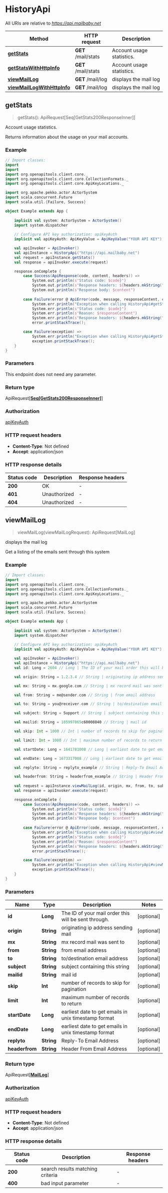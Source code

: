 # HistoryApi

All URIs are relative to *https://api.mailbaby.net*

Method | HTTP request | Description
------------- | ------------- | -------------
[**getStats**](HistoryApi.md#getStats) | **GET** /mail/stats | Account usage statistics.
[**getStatsWithHttpInfo**](HistoryApi.md#getStatsWithHttpInfo) | **GET** /mail/stats | Account usage statistics.
[**viewMailLog**](HistoryApi.md#viewMailLog) | **GET** /mail/log | displays the mail log
[**viewMailLogWithHttpInfo**](HistoryApi.md#viewMailLogWithHttpInfo) | **GET** /mail/log | displays the mail log



## getStats

> getStats(): ApiRequest[Seq[GetStats200ResponseInner]]

Account usage statistics.

Returns information about the usage on your mail accounts.

### Example

```scala
// Import classes:
import 
import 
import org.openapitools.client.core._
import org.openapitools.client.core.CollectionFormats._
import org.openapitools.client.core.ApiKeyLocations._

import org.apache.pekko.actor.ActorSystem
import scala.concurrent.Future
import scala.util.{Failure, Success}

object Example extends App {
    
    implicit val system: ActorSystem = ActorSystem()
    import system.dispatcher
    
    // Configure API key authorization: apiKeyAuth
    implicit val apiKeyAuth: ApiKeyValue = ApiKeyValue("YOUR API KEY")

    val apiInvoker = ApiInvoker()
    val apiInstance = HistoryApi("https://api.mailbaby.net")    
    val request = apiInstance.getStats()
    val response = apiInvoker.execute(request)

    response.onComplete {
        case Success(ApiResponse(code, content, headers)) =>
            System.out.println(s"Status code: $code}")
            System.out.println(s"Response headers: ${headers.mkString(", ")}")
            System.out.println(s"Response body: $content")
        
        case Failure(error @ ApiError(code, message, responseContent, cause, headers)) =>
            System.err.println("Exception when calling HistoryApi#getStats")
            System.err.println(s"Status code: $code}")
            System.err.println(s"Reason: $responseContent")
            System.err.println(s"Response headers: ${headers.mkString(", ")}")
            error.printStackTrace();

        case Failure(exception) => 
            System.err.println("Exception when calling HistoryApi#getStats")
            exception.printStackTrace();
    }
}
```

### Parameters

This endpoint does not need any parameter.

### Return type

ApiRequest[[**Seq[GetStats200ResponseInner]**](GetStats200ResponseInner.md)]


### Authorization

[apiKeyAuth](../README.md#apiKeyAuth)

### HTTP request headers

- **Content-Type**: Not defined
- **Accept**: application/json

### HTTP response details
| Status code | Description | Response headers |
|-------------|-------------|------------------|
| **200** | OK |  -  |
| **401** | Unauthorized |  -  |
| **404** | Unauthorized |  -  |


## viewMailLog

> viewMailLog(viewMailLogRequest): ApiRequest[MailLog]

displays the mail log

Get a listing of the emails sent through this system 

### Example

```scala
// Import classes:
import 
import org.openapitools.client.core._
import org.openapitools.client.core.CollectionFormats._
import org.openapitools.client.core.ApiKeyLocations._

import org.apache.pekko.actor.ActorSystem
import scala.concurrent.Future
import scala.util.{Failure, Success}

object Example extends App {
    
    implicit val system: ActorSystem = ActorSystem()
    import system.dispatcher
    
    // Configure API key authorization: apiKeyAuth
    implicit val apiKeyAuth: ApiKeyValue = ApiKeyValue("YOUR API KEY")

    val apiInvoker = ApiInvoker()
    val apiInstance = HistoryApi("https://api.mailbaby.net")
    val id: Long = 2604 // Long | The ID of your mail order this will be sent through.

    val origin: String = 1.2.3.4 // String | originating ip address sending mail

    val mx: String = mx.google.com // String | mx record mail was sent to

    val from: String = me@sender.com // String | from email address

    val to: String = you@receiver.com // String | to/destination email address

    val subject: String = Support // String | subject containing this string

    val mailid: String = 185997065c60008840 // String | mail id

    val skip: Int = 1000 // Int | number of records to skip for pagination

    val limit: Int = 1000 // Int | maximum number of records to return

    val startDate: Long = 1641781008 // Long | earliest date to get emails in unix timestamp format

    val endDate: Long = 1673317008 // Long | earliest date to get emails in unix timestamp format

    val replyto: String = replyto_example // String | Reply-To Email Address

    val headerfrom: String = headerfrom_example // String | Header From Email Address
    
    val request = apiInstance.viewMailLog(id, origin, mx, from, to, subject, mailid, skip, limit, startDate, endDate, replyto, headerfrom)
    val response = apiInvoker.execute(request)

    response.onComplete {
        case Success(ApiResponse(code, content, headers)) =>
            System.out.println(s"Status code: $code}")
            System.out.println(s"Response headers: ${headers.mkString(", ")}")
            System.out.println(s"Response body: $content")
        
        case Failure(error @ ApiError(code, message, responseContent, cause, headers)) =>
            System.err.println("Exception when calling HistoryApi#viewMailLog")
            System.err.println(s"Status code: $code}")
            System.err.println(s"Reason: $responseContent")
            System.err.println(s"Response headers: ${headers.mkString(", ")}")
            error.printStackTrace();

        case Failure(exception) => 
            System.err.println("Exception when calling HistoryApi#viewMailLog")
            exception.printStackTrace();
    }
}
```

### Parameters


Name | Type | Description  | Notes
------------- | ------------- | ------------- | -------------
 **id** | **Long**| The ID of your mail order this will be sent through. | [optional]
 **origin** | **String**| originating ip address sending mail | [optional]
 **mx** | **String**| mx record mail was sent to | [optional]
 **from** | **String**| from email address | [optional]
 **to** | **String**| to/destination email address | [optional]
 **subject** | **String**| subject containing this string | [optional]
 **mailid** | **String**| mail id | [optional]
 **skip** | **Int**| number of records to skip for pagination | [optional]
 **limit** | **Int**| maximum number of records to return | [optional]
 **startDate** | **Long**| earliest date to get emails in unix timestamp format | [optional]
 **endDate** | **Long**| earliest date to get emails in unix timestamp format | [optional]
 **replyto** | **String**| Reply-To Email Address | [optional]
 **headerfrom** | **String**| Header From Email Address | [optional]

### Return type

ApiRequest[[**MailLog**](MailLog.md)]


### Authorization

[apiKeyAuth](../README.md#apiKeyAuth)

### HTTP request headers

- **Content-Type**: Not defined
- **Accept**: application/json

### HTTP response details
| Status code | Description | Response headers |
|-------------|-------------|------------------|
| **200** | search results matching criteria |  -  |
| **400** | bad input parameter |  -  |

